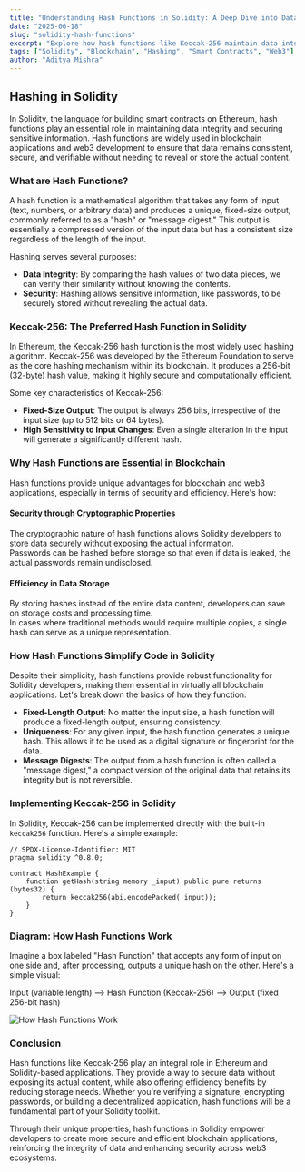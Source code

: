 ```yaml
---
title: "Understanding Hash Functions in Solidity: A Deep Dive into Data Integrity and Security"
date: "2025-06-18"
slug: "solidity-hash-functions"
excerpt: "Explore how hash functions like Keccak-256 maintain data integrity and enhance security in Solidity and Ethereum smart contract development."
tags: ["Solidity", "Blockchain", "Hashing", "Smart Contracts", "Web3"]
author: "Aditya Mishra"
---
```


## Hashing in Solidity

In Solidity, the language for building smart contracts on Ethereum, hash functions play an essential role in maintaining data integrity and securing sensitive information. Hash functions are widely used in blockchain applications and web3 development to ensure that data remains consistent, secure, and verifiable without needing to reveal or store the actual content.

### What are Hash Functions?

A hash function is a mathematical algorithm that takes any form of input (text, numbers, or arbitrary data) and produces a unique, fixed-size output, commonly referred to as a "hash" or "message digest." This output is essentially a compressed version of the input data but has a consistent size regardless of the length of the input.

Hashing serves several purposes:

- **Data Integrity**: By comparing the hash values of two data pieces, we can verify their similarity without knowing the contents.  
- **Security**: Hashing allows sensitive information, like passwords, to be securely stored without revealing the actual data.  

### Keccak-256: The Preferred Hash Function in Solidity

In Ethereum, the Keccak-256 hash function is the most widely used hashing algorithm. Keccak-256 was developed by the Ethereum Foundation to serve as the core hashing mechanism within its blockchain. It produces a 256-bit (32-byte) hash value, making it highly secure and computationally efficient.

Some key characteristics of Keccak-256:

- **Fixed-Size Output**: The output is always 256 bits, irrespective of the input size (up to 512 bits or 64 bytes).  
- **High Sensitivity to Input Changes**: Even a single alteration in the input will generate a significantly different hash.  

### Why Hash Functions are Essential in Blockchain

Hash functions provide unique advantages for blockchain and web3 applications, especially in terms of security and efficiency. Here's how:

#### Security through Cryptographic Properties

The cryptographic nature of hash functions allows Solidity developers to store data securely without exposing the actual information.  
Passwords can be hashed before storage so that even if data is leaked, the actual passwords remain undisclosed.

#### Efficiency in Data Storage

By storing hashes instead of the entire data content, developers can save on storage costs and processing time.  
In cases where traditional methods would require multiple copies, a single hash can serve as a unique representation.

### How Hash Functions Simplify Code in Solidity

Despite their simplicity, hash functions provide robust functionality for Solidity developers, making them essential in virtually all blockchain applications. Let's break down the basics of how they function:

- **Fixed-Length Output**: No matter the input size, a hash function will produce a fixed-length output, ensuring consistency.  
- **Uniqueness**: For any given input, the hash function generates a unique hash. This allows it to be used as a digital signature or fingerprint for the data.  
- **Message Digests**: The output from a hash function is often called a "message digest," a compact version of the original data that retains its integrity but is not reversible.  

### Implementing Keccak-256 in Solidity

In Solidity, Keccak-256 can be implemented directly with the built-in `keccak256` function. Here's a simple example:

```solidity
// SPDX-License-Identifier: MIT
pragma solidity ^0.8.0;

contract HashExample {
    function getHash(string memory _input) public pure returns (bytes32) {
        return keccak256(abi.encodePacked(_input));
    }
}
```

### Diagram: How Hash Functions Work

Imagine a box labeled "Hash Function" that accepts any form of input on one side and, after processing, outputs a unique hash on the other. Here's a simple visual:

Input (variable length) ⟶ Hash Function (Keccak-256) ⟶ Output (fixed 256-bit hash)

![How Hash Functions Work](https://miro.medium.com/v2/resize:fit:640/format:webp/0*TgGe3kSM8LfHzXh9.jpg "Hash Function Working Image")

### Conclusion

Hash functions like Keccak-256 play an integral role in Ethereum and Solidity-based applications. They provide a way to secure data without exposing its actual content, while also offering efficiency benefits by reducing storage needs. Whether you're verifying a signature, encrypting passwords, or building a decentralized application, hash functions will be a fundamental part of your Solidity toolkit.

Through their unique properties, hash functions in Solidity empower developers to create more secure and efficient blockchain applications, reinforcing the integrity of data and enhancing security across web3 ecosystems.